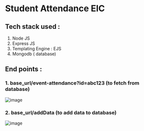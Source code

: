 # Student Attendance EIC
## Tech stack used :
1. Node JS
2. Express JS
3. Templating Engine : EJS
4. Mongodb ( database)
## End points :
### 1. base_url/event-attendance?id=abc123 (to fetch from database)

![image](https://user-images.githubusercontent.com/79712644/212460653-8f9d990d-015b-47ea-b551-7f7f219aa99a.png)

### 2. base_url/addData (to add data to database)

![image](https://user-images.githubusercontent.com/79712644/212460736-03b6565d-4a12-4aac-8832-5802831f0d01.png)
